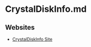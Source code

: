 # CrystalDiskInfo.md

## Websites

* [CrystalDiskInfo Site](https://crystalmark.info/en/software/crystaldiskinfo/)
